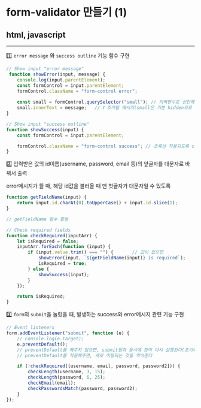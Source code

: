 # form-validator 만들기 (1)
## html, javascript


---

1️⃣ `error message` 와 `success outline` 기능 함수 구현

```js
// Show input "error message"
 function showError(input, message) {
    console.log(input.parentElement);
    const formControl = input.parentElement;
    formControl.className = "form-control error";  
    
    const small = formControl.querySelector("small"); // 지역변수로 선언해줘야 한다
    small.innerText = message;   // ❗ 추가될 메시지(small은 기본 hidden으로 css추가) ➡ visible) 입력값 받기
}

// Show input "success outline"
function showSuccess(input) {
    const formControl = input.parentElement;

    formControl.className = "form-control success"; // 초록선 적용되도록 css추가
}
```

2️⃣ 입력받은 값의 id이름(username, password, email 등)의 앞글자를 대문자로 바꿔서 출력

error메시지가 뜰 때, 해당 id값을 불러올 때 맨 첫글자가 대문자일 수 있도록

```js
function getFieldName(input) {
    return input.id.charAt(0).toUpperCase() + input.id.slice(1);
}

// getFieldName 함수 활용

// Check required fields
function checkRequired(inputArr) {
    let isRequired = false;
    inputArr.forEach(function (input) {
        if (input.value.trim() === "") {       // 값이 없으면
            showError(input, `${getFieldName(input)} is required`);
            isRequired = true;
        } else {
            showSuccess(input);
        }
    });

    return isRequired;
}
```

3️⃣ `form`의 `submit`을 눌렀을 때, 발생하는 success와 error메시지 관련 기능 구현

```js
// Event listeners
form.addEventListener("submit", function (e) {
    // console.log(e.target);
    e.preventDefault();
    // preventDefault를 해주지 않으면, submit됨과 동시에 창이 다시 실행된다(초기화면으로 돌아옴)
    // preventDefault를 적용해주면, 새로 이동되는 것을 막아준다

    if (!checkRequired([username, email, password, password2])) {
        checkLength(username, 3, 15);
        checkLength(password, 6, 25);
        checkEmail(email);
        checkPasswordsMatch(password, password2);
    }
});
```
